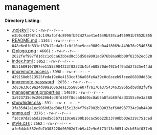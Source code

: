 management
==========

**Directory Listing:**

 - [.nojekyll](.nojekyll) : `0` : `-rw-r--r--` - `e3b0c44298fc1c149afbf4c8996fb92427ae41e4649b934ca495991b7852b855`
 - [README.md](README.md) : `1303` : `-rw-r--r--` - `048e6e6fd831ef37b12eda3c1c0ff0be9ecc9689e0a4f8069c449b76e2540356`
 - [i2plogo.png](i2plogo.png) : `46661` : `-rw-r--r--` - `2622fef997fd1dcc1c0ca63bbed0c55d50a9001ad976b8aa9bb08f023b2ec528`
 - [index.html](index.html) : `5052` : `-rw-r--r--` - `8b51689107897ee11553984223f02323b4bfe60570de492b4f9a3d2f535e44dd`
 - [jmxremote.access](jmxremote.access) : `3998` : `-rw-r--r--` - `439158eb513525feda19e0e4153ccf36a08fe6a39c0c6ceeb9fcee86899dd33c`
 - [jmxremote.password](jmxremote.password) : `2856` : `-rw-r--r--` - `3d83e336c9a24d09a16063ea1355885e07f7a176a37543463596b5db8d82f8fa`
 - [management.properties](management.properties) : `14630` : `-rw-r--r--` - `3a923735d9c2062064cd8fd30ff8cca84d0bc0ab5a8fab80fdad3155c0e3a380`
 - [showhider.css](showhider.css) : `391` : `-rw-r--r--` - `3fa35d42a1ec9060d2ed38ef15c13d4f79a7002b09033ef60d937734c9ab4490`
 - [snmp.acl](snmp.acl) : `3376` : `-rw-r--r--` - `f1dc97da5a5d220ed5d5b71110ce8200b16cac50622b33790bb03e329c751ced`
 - [style.css](style.css) : `2562` : `-rw-r--r--` - `afe6d4cb352e0b7b303228d06902d7eb9a42e9c6f73f13c0651a2cb65bf037e0`
